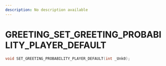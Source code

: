 ```yaml
---
description: No description available 
---
```


# GREETING\_SET_GREETING_PROBABILITY_PLAYER_DEFAULT

```cpp
void SET_GREETING_PROBABILITY_PLAYER_DEFAULT(int _Unk0);
```